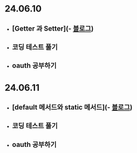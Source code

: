 # 24.06.10

- ## [Getter 과 Setter](- [블로그](https://rim109.tistory.com/239))
- ## 코딩 테스트 풀기
- ## oauth 공부하기 

# 24.06.11

- ## [default 메서드와 static 메서드](- [블로그](https://rim109.tistory.com/240))
- ## 코딩 테스트 풀기
- ## oauth 공부하기
